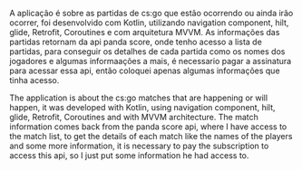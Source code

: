 A aplicação é sobre as partidas de cs:go que estão ocorrendo ou ainda irão ocorrer, foi desenvolvido com Kotlin, utilizando navigation component, hilt, glide, Retrofit, Coroutines e com arquitetura MVVM.
As informações das partidas retornam da api panda score, onde tenho acesso a lista de partidas, para conseguir os detalhes de cada partida como os nomes dos jogadores e algumas informaações a mais, é necessario pagar a assinatura para acessar essa api, então coloquei apenas algumas informações que tinha acesso.


The application is about the cs:go matches that are happening or will happen, it was developed with Kotlin, using navigation component, hilt, glide, Retrofit, Coroutines and with MVVM architecture.
The match information comes back from the panda score api, where I have access to the match list, to get the details of each match like the names of the players and some more information, it is necessary to pay the subscription to access this api, so I just put some information he had access to.